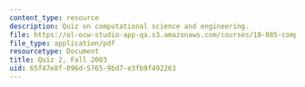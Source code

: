 ```yaml
---
content_type: resource
description: Quiz on computational science and engineering.
file: https://ol-ocw-studio-app-qa.s3.amazonaws.com/courses/18-085-computational-science-and-engineering-i-fall-2008/65f47e8f096d57659bd7e3fb9f492263_q218085f03.pdf
file_type: application/pdf
resourcetype: Document
title: Quiz 2, Fall 2003
uid: 65f47e8f-096d-5765-9bd7-e3fb9f492263
---
```

